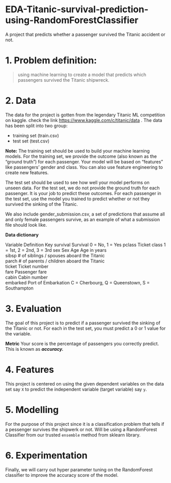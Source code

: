 # EDA-Titanic-survival-prediction-using-RandomForestClassifier
A project that predicts whether a passenger survived the Titanic accident or not.
# 1. Problem definition:
> using machine learning to create a model that predicts which passengers survived the Titanic shipwreck.
# 2. Data
The data for the project is gotten from the legendary Titanic ML competition on kaggle. check the link https://www.kaggle.com/c/titanic/data .
The data has been split into two group:
* training set (train.csv)
* test set (test.csv)

**Note:** The training set should be used to build your machine learning models. For the training set, we provide the outcome (also known as the “ground truth”) for each passenger. Your model will be based on “features” like passengers’ gender and class. You can also use feature engineering to create new features.

The test set should be used to see how well your model performs on unseen data. For the test set, we do not provide the ground truth for each passenger. It is your job to predict these outcomes. For each passenger in the test set, use the model you trained to predict whether or not they survived the sinking of the Titanic.

We also include gender_submission.csv, a set of predictions that assume all and only female passengers survive, as an example of what a submission file should look like.

**Data dictionary**


Variable	Definition	Key
survival	Survival	0 = No, 1 = Yes
pclass	Ticket class	1 = 1st, 2 = 2nd, 3 = 3rd
sex	Sex	
Age	Age in years	
sibsp	# of siblings / spouses aboard the Titanic	
parch	# of parents / children aboard the Titanic	
ticket	Ticket number	
fare	Passenger fare	
cabin	Cabin number	
embarked	Port of Embarkation	C = Cherbourg, Q = Queenstown, S = Southampton

# 3. Evaluation
The goal of this project is to predict if a passenger survived the sinking of the Titanic or not.
For each in the test set, you must predict a 0 or 1 value for the variable.

**Metric**
Your score is the percentage of passengers you correctly predict. This is known as ***accuracy.***

# 4. Features
This project is centered on using the given dependent variables on the data set say `X` to predict the independent variable (target variable) say `y`.

# 5. Modelling
For the purpose of this project since it is a classification problem that tells if a pessenger survives the shipwerk or not. Will be using a RandomForest Classifier from our trusted `ensemble` method from sklearn library.

# 6. Experimentation
Finally, we will carry out hyper parameter tuning on the RandomForest classifier to improve the accuracy score of the model.
